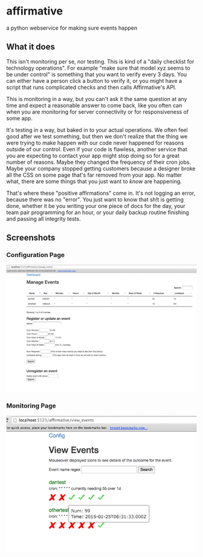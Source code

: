 # affirmative
a python webservice for making sure events happen

## What it does ##
This isn't monitoring per se, nor testing.  This is kind of a "daily
checklist for technology operations".  For example "make sure that model xyz
seems to be under control" is something that you want to verify every 3 days.
You can either have a person click a button to verify it, or you might have a
script that runs complicated checks and then calls Affirmative's API.  

This is monitoring in a way, but you can't ask it the same question at any time
and expect a reasonable answer to come back, like you often can when you are
monitoring for server connectivity or for responsiveness of some app. 

It's testing in a way, but baked in to your actual operations.  We often feel
good after we test something, but then we don't realize that the thing we were
trying to make happen with our code never happened for reasons outside of our
control.  Even if your code is flawless, another service that you are expecting
to contact your app might stop doing so for a great number of reasons.  Maybe they
changed the frequency of their cron jobs.  Maybe your company stopped getting
customers because a designer broke all the CSS on some page that's far removed
from your app.  No matter what, there are some things that you just want to
_know_ are happening.

That's where these "positive affirmations" come in.  It's not logging an error,
because there was no "error".  You just want to know that sh!t is getting done,
whether it be you writing your one piece of docs for the day, your team pair
programming for an hour, or your daily backup routine finishing and passing all
integrity tests.

## Screenshots ##
### Configuration Page ###
![Alt text](/screenshots/config_events.png?raw=true "Optional title")
### Monitoring Page ###
![Alt text](/screenshots/view_events.png?raw=true "Optional title")
